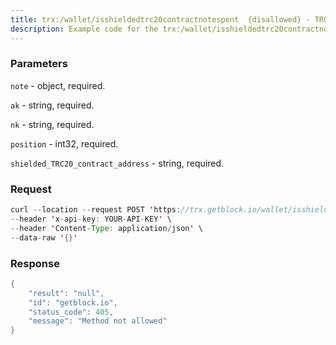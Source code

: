 ```yaml
---
title: trx:/wallet/isshieldedtrc20contractnotespent  {disallowed} - TRON
description: Example code for the trx:/wallet/isshieldedtrc20contractnotespent  {disallowed} rest method. Сomplete guide on how to use trx:/wallet/isshieldedtrc20contractnotespent  {disallowed} rest in GetBlock.io Web3 documentation.
---
```


### Parameters


`note` - object, required.

`ak` - string, required.

`nk` - string, required.

`position` - int32, required.

`shielded_TRC20_contract_address` - string, required.

### Request

``` java
curl --location --request POST 'https://trx.getblock.io/wallet/isshieldedtrc20contractnotespent' \
--header 'x-api-key: YOUR-API-KEY' \
--header 'Content-Type: application/json' \
--data-raw '{}'
```

###  Response

``` java
{
    "result": "null",
    "id": "getblock.io",
    "status_code": 405,
    "message": "Method not allowed"
}
```

